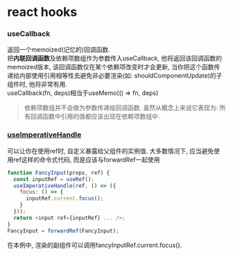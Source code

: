 # react hooks

### useCallback
返回一个memoized(记忆的)回调函数.<br />
把**内联回调函数**及依赖项数组作为参数传入useCallback, 他将返回该回调函数的memoized版本, 该回调函数仅在某个依赖项改变时才会更新, 当你把这个函数传递给内部使用引用相等性去避免非必要渲染(如: shouldComponentUpdate)的子组件时, 他将非常有用.<br />
useCallback(fn, deps)相当于useMemo(() => fn, deps)
> 依赖项数组并不会做为参数传递给回调函数. 虽然从概念上来说它表现为: 所有回调函数中引用的值都应该出现在依赖项数组中.

### [useImperativeHandle](https://zh-hans.reactjs.org/docs/hooks-reference.html?#useimperativehandle)
可以让你在使用ref时, 自定义暴露给父组件的实例值. 大多数情况下, 应当避免使用ref这样的命令式代码, 而是应该与forwardRef一起使用
```js
function FancyInput(props, ref) {
  const inputRef = useRef();
  useImperativeHandle(ref, () => ({
    focus: () => {
      inputRef.current.focus();
    }
  }));
  return <input ref={inputRef} ... />;
}
FancyInput = forwardRef(FancyInput);
```
在本例中, 渲染<FancyInput ref={fancyInputRef} />的副组件可以调用fancyInputRef.current.focus().
